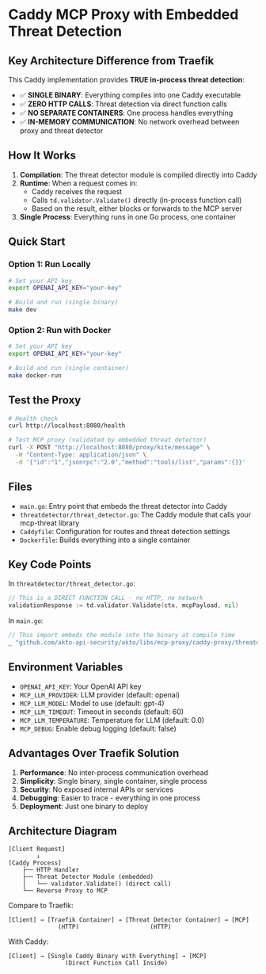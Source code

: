 # Caddy MCP Proxy with Embedded Threat Detection

## Key Architecture Difference from Traefik

This Caddy implementation provides **TRUE in-process threat detection**:

- ✅ **SINGLE BINARY**: Everything compiles into one Caddy executable
- ✅ **ZERO HTTP CALLS**: Threat detection via direct function calls
- ✅ **NO SEPARATE CONTAINERS**: One process handles everything
- ✅ **IN-MEMORY COMMUNICATION**: No network overhead between proxy and threat detector

## How It Works

1. **Compilation**: The threat detector module is compiled directly into Caddy
2. **Runtime**: When a request comes in:
   - Caddy receives the request
   - Calls `td.validator.Validate()` directly (in-process function call)
   - Based on the result, either blocks or forwards to the MCP server
3. **Single Process**: Everything runs in one Go process, one container

## Quick Start

### Option 1: Run Locally
```bash
# Set your API key
export OPENAI_API_KEY="your-key"

# Build and run (single binary)
make dev
```

### Option 2: Run with Docker
```bash
# Set your API key
export OPENAI_API_KEY="your-key"

# Build and run (single container)
make docker-run
```

## Test the Proxy

```bash
# Health check
curl http://localhost:8080/health

# Test MCP proxy (validated by embedded threat detector)
curl -X POST "http://localhost:8080/proxy/kite/message" \
  -H "Content-Type: application/json" \
  -d '{"id":"1","jsonrpc":"2.0","method":"tools/list","params":{}}'
```

## Files

- `main.go`: Entry point that embeds the threat detector into Caddy
- `threatdetector/threat_detector.go`: The Caddy module that calls your mcp-threat library
- `Caddyfile`: Configuration for routes and threat detection settings
- `Dockerfile`: Builds everything into a single container

## Key Code Points

In `threatdetector/threat_detector.go`:
```go
// This is a DIRECT FUNCTION CALL - no HTTP, no network
validationResponse := td.validator.Validate(ctx, mcpPayload, nil)
```

In `main.go`:
```go
// This import embeds the module into the binary at compile time
_ "github.com/akto-api-security/akto/libs/mcp-proxy/caddy-proxy/threatdetector"
```

## Environment Variables

- `OPENAI_API_KEY`: Your OpenAI API key
- `MCP_LLM_PROVIDER`: LLM provider (default: openai)
- `MCP_LLM_MODEL`: Model to use (default: gpt-4)
- `MCP_LLM_TIMEOUT`: Timeout in seconds (default: 60)
- `MCP_LLM_TEMPERATURE`: Temperature for LLM (default: 0.0)
- `MCP_DEBUG`: Enable debug logging (default: false)

## Advantages Over Traefik Solution

1. **Performance**: No inter-process communication overhead
2. **Simplicity**: Single binary, single container, single process
3. **Security**: No exposed internal APIs or services
4. **Debugging**: Easier to trace - everything in one process
5. **Deployment**: Just one binary to deploy

## Architecture Diagram

```
[Client Request]
        ↓
[Caddy Process]
    ├── HTTP Handler
    ├── Threat Detector Module (embedded)
    │   └── validator.Validate() (direct call)
    └── Reverse Proxy to MCP
```

Compare to Traefik:
```
[Client] → [Traefik Container] → [Threat Detector Container] → [MCP]
              (HTTP)                    (HTTP)
```

With Caddy:
```
[Client] → [Single Caddy Binary with Everything] → [MCP]
                (Direct Function Call Inside)